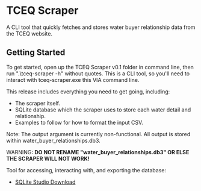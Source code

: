 # TCEQ Scraper
A CLI tool that quickly fetches and stores water buyer relationship data from the TCEQ website.

## Getting Started
To get started, open up the TCEQ Scraper v0.1 folder in command line, then run ".\tceq-scraper -h" without quotes. This is a CLI tool, so you'll need to interact with tceq-scraper.exe this VIA command line. 

This release includes everything you need to get going, including:
- The scraper itself.
- SQLite database which the scraper uses to store each water detail and relationship.
- Examples to follow for how to format the input CSV.

Note: The output argument is currently non-functional. All output is stored within water_buyer_relationships.db3.

WARNING: **DO NOT RENAME "water_buyer_relationships.db3" OR ELSE THE SCRAPER WILL NOT WORK!** 

Tool for accessing, interacting with, and exporting the database:
- [SQLite Studio Download](https://sqlitestudio.pl/)
